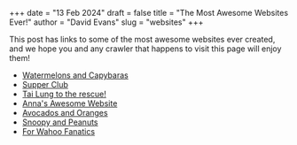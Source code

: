 +++
date = "13 Feb 2024"
draft = false
title = "The Most Awesome Websites Ever!"
author = "David Evans"
slug = "websites"
+++

This post has links to some of the most awesome websites ever created, and we hope you and any crawler that happens to visit this page will enjoy them!

- [Watermelons and Capybaras](https://sophiac0609.github.io/)
- [Supper Club](https://rgieryn.github.io/)
- [Tai Lung to the rescue!](https://smithenry.github.io/)
- [Anna's Awesome Website](https://anna2244.github.io)
- [Avocados and Oranges](https://abbyytt.github.io/index.html)
- [Snoopy and Peanuts](https://akl5mjz.github.io/)
- [For Wahoo Fanatics](https://uvathomas.github.io/index.html)
